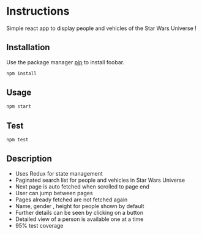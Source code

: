 # Instructions

Simple react app to display people and vehicles of the Star Wars Universe !

## Installation

Use the package manager [pip](https://pip.pypa.io/en/stable/) to install foobar.

```bash
npm install
```

## Usage

```bash
npm start
```

## Test
```bash
npm test
```
## Description

* Uses Redux for state management
* Paginated search list for people and vehicles in Star Wars Universe
* Next page is auto fetched when scrolled to page end
* User can jump between pages
* Pages already fetched are not fetched again
* Name, gender , height for people shown by default
* Further details can be seen by clicking on a button
* Detailed view of a person is available one at a time
* 95% test coverage
